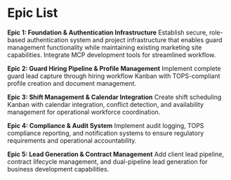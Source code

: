 # Epic List

**Epic 1: Foundation & Authentication Infrastructure**
Establish secure, role-based authentication system and project infrastructure that enables guard management functionality while maintaining existing marketing site capabilities. Integrate MCP development tools for streamlined workflow.

**Epic 2: Guard Hiring Pipeline & Profile Management**
Implement complete guard lead capture through hiring workflow Kanban with TOPS-compliant profile creation and document management.

**Epic 3: Shift Management & Calendar Integration**
Create shift scheduling Kanban with calendar integration, conflict detection, and availability management for operational workforce coordination.

**Epic 4: Compliance & Audit System**
Implement audit logging, TOPS compliance reporting, and notification systems to ensure regulatory requirements and operational accountability.

**Epic 5: Lead Generation & Contract Management**
Add client lead pipeline, contract lifecycle management, and dual-pipeline lead generation for business development capabilities.
